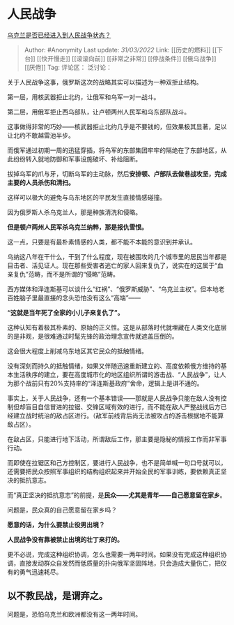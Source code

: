 # 人民战争
[乌克兰是否已经进入到人民战争状态？](https://www.zhihu.com/question/521887700/answer/2409476467)

> Author: #Anonymity
> Last update: *31/03/2022*
> Link: [[历史的燃料]] [[下台]] [[快开慢走]] [[滚滚向前]] [[非常之非常]] [[停战条件]] [[俄乌战争]] [[厌倦]]
> Tag:
> 评论区：
> 泛讨论：

关于人民战争这事，俄罗斯这次的战略其实可以描述为一种双拒止结构。

第一层，用核武器拒止北约，让俄军和乌军一对一战斗。

第二层，用俄军拒止西乌部队，让卢顿两州人民军和乌东部队战斗。

这事做得非常的巧妙——核武器拒止北约几乎是不要钱的，但效果极其显著，足以让北约不敢越雷池半步。

而俄军通过初期一周的迅猛穿插，将乌军的东部集团牢牢的隔绝在了东部地区，从此纷纷转入就地防御和军事设施破坏、补给阻断。

拔掉乌军的爪与牙，切断乌军的主动脉，然后**安排顿、卢部队去做巷战攻坚，完成主要的人员杀伤和清扫。**

这样可以极大的避免与乌东地区的平民发生直接情感碰撞。

因为俄罗斯人杀乌克兰人，那是种族清洗和侵略。

**但是顿卢两州人民军杀乌克兰纳粹，那是报仇雪恨。**

这一点，只要是有最朴素情感的人类，都不能不本能的意识到并承认。

乌纳这八年在干什么，干到了什么程度，现在被围攻的几个城市里的居民当年都是目击者、活见证人。现在那些受害者逃亡的家人回来复仇了，说实在的这属于“血亲复仇”范畴，而不是所谓的“侵略”范畴。

西方媒体和泽连斯基可以谈什么“红祸”、“俄罗斯威胁”、“乌克兰主权”。但本地老百姓脑子里最直接的念头恐怕没有这么“高端”——

**“这就是当年死了全家的小儿子来复仇了”。**

这种认知有着极其朴素的、原始的正义性。这是从部落时代就埋藏在人类文化底层的是非观，是很难通过时髦先锋的政治理念宣传就遮盖压倒的。

这会很大程度上削减乌东地区其它民众的抵触情绪。

没有深刻而持久的抵触情绪，如果又伴随迅速重新建立的、高度依赖俄方维持的基本生活秩序的建立，要在高度城市化的地区组织所谓的游击战、“人民战争”，让人为那个战前只有20%支持率的“泽连斯基政府”舍命，逻辑上是讲不通的。

事实上，关于人民战争，还有一个基本错误——那就是人民战争只能在敌人没有控制但却盲目自信冒进的拉锯、交锋区域有效的进行，而不能在敌人严整战线后方已经建立战时统治的敌占区进行。（敌军前线背后尚无法被攻占的游击根据地不能算敌占区）。

在敌占区，只能进行地下活动，所谓敌后工作，那主要是隐秘的情报工作而非军事行动。

而即使在拉锯区和己方控制区，要进行人民战争，也不是简单喊一句口号就可以，还需要把民众按照军事组织的结构组织起来并开始全民的军事训练，要依赖真正坚决的抵抗意志。

而“真正坚决的抵抗意志”的前提，是**民众——尤其是青年——自己愿意留在家乡**。

问题是，民众真的自己愿意留在家乡吗？

**愿意的话，为什么要禁止役男出境？**

**人民战争没有靠被禁止出境的壮丁来打的。**

更不必说，完成这种组织协调，怎么也需要一两年时间。如果没有完成这种组织协调，直接发动群众自发然而低质量的扑向俄军坚固阵地，只会造成大量伤亡，把仅有的勇气迅速耗尽。

## 以不教民战，是谓弃之。

问题是，恐怕乌克兰和欧洲都没有这一两年时间。
